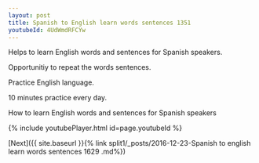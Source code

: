 ```yaml
---
layout: post
title: Spanish to English learn words sentences 1351 
youtubeId: 4UdWmdRFCYw
---
```

 
 
Helps to learn English words and sentences for Spanish speakers.

Opportunitiy to repeat the words sentences. 

Practice English language. 
 
10 minutes practice every day. 
 
How to learn English words and sentences for Spanish speakers 
 
{% include youtubePlayer.html id=page.youtubeId %}
 
 
[Next]({{ site.baseurl }}{% link  split1/_posts/2016-12-23-Spanish to english learn words sentences 1629 .md%})
 
